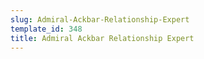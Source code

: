 ```yaml
---
slug: Admiral-Ackbar-Relationship-Expert
template_id: 348
title: Admiral Ackbar Relationship Expert
---
```

